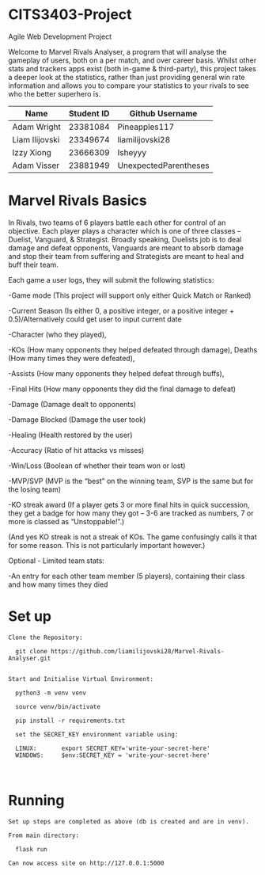 # CITS3403-Project
Agile Web Development Project

Welcome to Marvel Rivals Analyser, a program that will analyse the gameplay of users, both on a per match, and over career basis. Whilst other stats and trackers apps exist (both in-game & third-party), this project takes a deeper look at the statistics, rather than just providing general win rate information and allows you to compare your statistics to your rivals to see who the better superhero is.

| Name      | Student ID | Github Username |
| ----------- | ----------- | ----------- |
| Adam Wright| 23381084 | Pineapples117 |
| Liam Ilijovski | 23349674 | liamilijovski28 |
| Izzy Xiong | 23666309 | Isheyyy |
| Adam Visser | 23881949 | UnexpectedParentheses |


# Marvel Rivals Basics
In Rivals, two teams of 6 players battle each other for control of an objective. Each player plays a character which is one of three classes – Duelist, Vanguard, & Strategist. Broadly speaking, Duelists job is to deal damage and defeat opponents, Vanguards are meant to absorb damage and stop their team from suffering and Strategists are meant to heal and buff their team.

Each game a user logs, they will submit the following statistics:

-Game mode (This project will support only either Quick Match or Ranked)

-Current Season (Is either 0, a positive integer, or a positive integer + 0.5)/Alternatively could get user to input current date

-Character (who they played), 

-KOs (How many opponents they helped defeated through damage), Deaths (How many times they were defeated), 

-Assists (How many opponents they helped defeat through buffs), 

-Final Hits (How many opponents they did the final damage to defeat)

-Damage (Damage dealt to opponents)

-Damage Blocked (Damage the user took)

-Healing (Health restored by the user)

-Accuracy (Ratio of hit attacks vs misses)

-Win/Loss (Boolean of whether their team won or lost)

-MVP/SVP (MVP is the “best” on the winning team, SVP is the same but for the losing team)

-KO streak award (If a player gets 3 or more final hits in quick succession, they get a badge for how many they got – 3-6 are tracked as numbers, 7 or more is classed as “Unstoppable!”.)

(And yes KO streak is not a streak of KOs. The game confusingly calls it that for some reason. This is not particularly important however.)

Optional - Limited team stats:

-An entry for each other team member (5 players), containing their class and how many times they died


# Set up
```
Clone the Repository:

  git clone https://github.com/liamilijovski28/Marvel-Rivals-Analyser.git


Start and Initialise Virtual Environment:

  python3 -m venv venv

  source venv/bin/activate

  pip install -r requirements.txt

  set the SECRET_KEY environment variable using:

  LINUX:       export SECRET_KEY='write-your-secret-here' 
  WINDOWS:     $env:SECRET_KEY = 'write-your-secret-here'



```

# Running

```
Set up steps are completed as above (db is created and are in venv).

From main directory:

  flask run

Can now access site on http://127.0.0.1:5000
```
